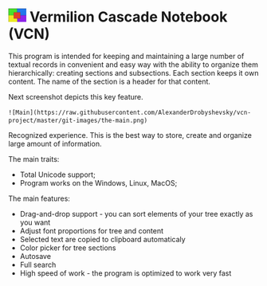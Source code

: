![Logo](https://raw.githubusercontent.com/AlexanderDrobyshevsky/vcn-project/master/git-images/logo-s2.png) Vermilion Cascade Notebook (VCN)
===
This program is intended for keeping and maintaining a large number of textual records in convenient and easy way with the ability to organize them hierarchically: creating sections and subsections. Each section keeps it own content. The name of the section is a header for that content.


Next screenshot depicts this key feature.
```
![Main](https://raw.githubusercontent.com/AlexanderDrobyshevsky/vcn-project/master/git-images/the-main.png)
```

Recognized experience. This is the best way to store, create and organize large amount of information.

The main traits:
 * Total Unicode support;
 * Program works on the Windows, Linux, MacOS;

The main features:
 * Drag-and-drop support - you can sort elements of your tree exactly as you want
 * Adjust font proportions for tree and content
 * Selected text are copied to clipboard automaticaly
 * Color picker for tree sections
 * Autosave
 * Full search
 * High speed of work - the program is optimized to work very fast
 
 
 